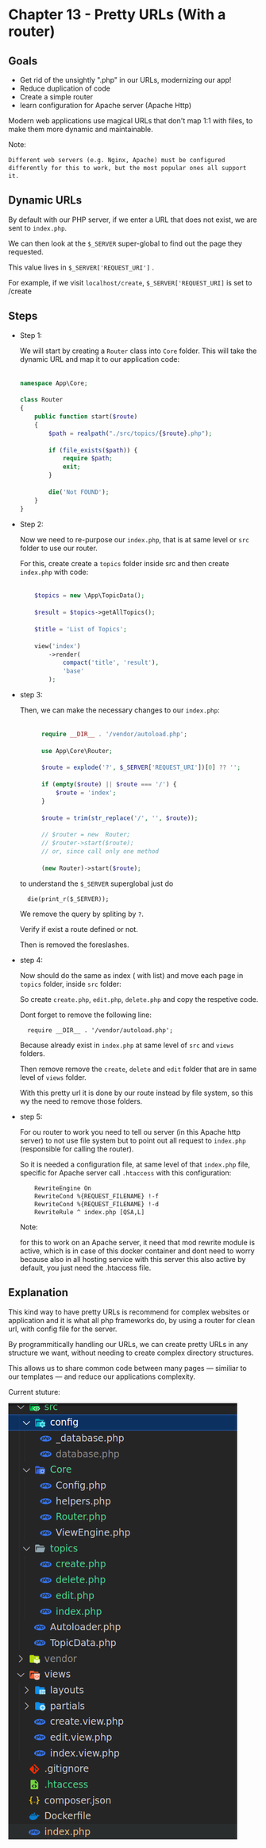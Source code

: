 # Chapter 13 - Pretty URLs (With a router)

## Goals

- Get rid of the unsightly ".php" in our URLs, modernizing our app!
- Reduce duplication of code
- Create a simple router
- learn configuration for Apache server (Apache Http)

Modern web applications use magical URLs that don't map 1:1 with files, to make them more dynamic and maintainable.

Note:

    Different web servers (e.g. Nginx, Apache) must be configured differently for this to work, but the most popular ones all support it.

## Dynamic URLs

By default with our PHP server, if we enter a URL that does not exist, we are sent to `index.php`.

We can then look at the `$_SERVER` super-global to find out the page they requested.

This value lives in `$_SERVER['REQUEST_URI']` .

For example, if we visit `localhost/create`, `$_SERVER['REQUEST_URI]` is set to /create

## Steps

- Step 1:

  We will start by creating a `Router` class into `Core` folder. This will take the dynamic URL and map it to our application code:

  ```php

  namespace App\Core;

  class Router
  {
      public function start($route)
      {
          $path = realpath("./src/topics/{$route}.php");

          if (file_exists($path)) {
              require $path;
              exit;
          }

          die('Not FOUND');
      }
  }

  ```

- Step 2:

  Now we need to re-purpose our `index.php`, that is at same level or `src` folder to use our router.

  For this, create create a `topics` folder inside src and then create `index.php` with code:

  ```php

      $topics = new \App\TopicData();

      $result = $topics->getAllTopics();

      $title = 'List of Topics';

      view('index')
          ->render(
              compact('title', 'result'),
              'base'
          );
  ```

- step 3:

  Then, we can make the necessary changes to our `index.php`:

  ```php

        require __DIR__ . '/vendor/autoload.php';

        use App\Core\Router;

        $route = explode('?', $_SERVER['REQUEST_URI'])[0] ?? '';

        if (empty($route) || $route === '/') {
            $route = 'index';
        }

        $route = trim(str_replace('/', '', $route));

        // $router = new  Router;
        // $router->start($route);
        // or, since call only one method

        (new Router)->start($route);
  ```

  to understand the `$_SERVER` superglobal just do

        die(print_r($_SERVER));

  We remove the query by spliting by `?`.

  Verify if exist a route defined or not.

  Then is removed the foreslashes.

- step 4:

  Now should do the same as index ( with list) and move each page in `topics` folder, inside `src` folder:

  So create `create.php`, `edit.php`, `delete.php` and copy the respetive code.

  Dont forget to remove the following line:

        require __DIR__ . '/vendor/autoload.php';

  Because already exist in `index.php` at same level of `src` and `views` folders.

  Then remove remove the `create`, `delete` and `edit` folder that are in same level of `views` folder.

  With this pretty url it is done by our route instead by file system, so this wy the need to remove those folders.

- step 5:

  For ou router to work you need to tell ou server (in this Apache http server) to not use file system but to point out all request to `index.php` (responsible for calling the router).

  So it is needed a configuration file, at same level of that `index.php` file, specific for Apache server call `.htaccess` with this configuration:

  ```
      RewriteEngine On
      RewriteCond %{REQUEST_FILENAME} !-f
      RewriteCond %{REQUEST_FILENAME} !-d
      RewriteRule ^ index.php [QSA,L]
  ```

  Note:

  for this to work on an Apache server, it need that mod rewrite module is active, which is in case of this docker container and dont need to worry because also in all hosting service with this server this also active by default, you just need the .htaccess file.

## Explanation

This kind way to have pretty URLs is recommend for complex websites or application and it is what all php frameworks do, by using a router for clean url, with config file for the server.

By programmitically handling our URLs, we can create pretty URLs in any structure we want, without needing to create complex directory structures.

This allows us to share common code between many pages — similiar to our templates — and reduce our applications complexity.

Current stuture:

![struture with router](pretty_router.png 'current with router')
